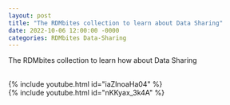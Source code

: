 ```yaml
---
layout: post
title: "The RDMbites collection to learn about Data Sharing"
date: 2022-10-06 12:00:00 -0000
categories: RDMbites Data-Sharing
---
```

The RDMbites collection to learn how  about Data Sharing

<br />
{% include youtube.html id="iaZInoaHa04" %}
<br />
{% include youtube.html id="nKKyax_3k4A" %}

 
